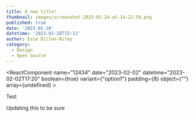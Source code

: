 ```yaml
---
title: A new title!
thumbnail: images/screenshot-2023-01-24-at-14.22.56.png
published: true
date: '2023-01-28'
datetime: '2023-01-28T15:13'
author: Evie Dillon-Riley
category:
  - Design
  - Open Source
---
```

<ReactComponent name="12434" date="2023-02-02" datetime="2023-02-02T17:20" boolean={true} variant={"option1"} padding={8} object={""} array={undefined} >

Test

</ReactComponent>

Updating this to be sure

